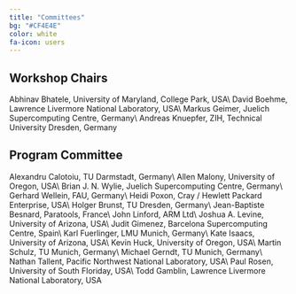 ```yaml
---
title: "Committees"
bg: "#CF4E4E"
color: white
fa-icon: users
---
```


## Workshop Chairs

Abhinav Bhatele, University of Maryland, College Park, USA\\
David Boehme, Lawrence Livermore National Laboratory, USA\\
Markus Geimer, Juelich Supercomputing Centre, Germany\\
Andreas Knuepfer, ZIH, Technical University Dresden, Germany

## Program Committee

Alexandru Calotoiu, TU Darmstadt, Germany\\
Allen Malony, University of Oregon, USA\\
Brian J. N. Wylie, Juelich Supercomputing Centre, Germany\\
Gerhard Wellein, FAU, Germany\\
Heidi Poxon, Cray / Hewlett Packard Enterprise, USA\\
Holger Brunst, TU Dresden, Germany\\
Jean-Baptiste Besnard, Paratools, France\\
John Linford, ARM Ltd\\
Joshua A. Levine, University of Arizona, USA\\
Judit Gimenez, Barcelona Supercomputing Centre, Spain\\
Karl Fuerlinger, LMU Munich, Germany\\
Kate Isaacs, University of Arizona, USA\\
Kevin Huck, University of Oregon, USA\\
Martin Schulz, TU Munich, Germany\\
Michael Gerndt, TU Munich, Germany\\
Nathan Tallent, Pacific Northwest National Laboratory, USA\\
Paul Rosen, University of South Floriday, USA\\
Todd Gamblin, Lawrence Livermore National Laboratory, USA
